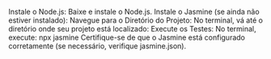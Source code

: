 Instale o Node.js:
Baixe e instale o Node.js.
Instale o Jasmine (se ainda não estiver instalado):
Navegue para o Diretório do Projeto:
No terminal, vá até o diretório onde seu projeto está localizado:
Execute os Testes:
No terminal, execute: npx jasmine
Certifique-se de que o Jasmine está configurado corretamente (se necessário, verifique
jasmine.json).
